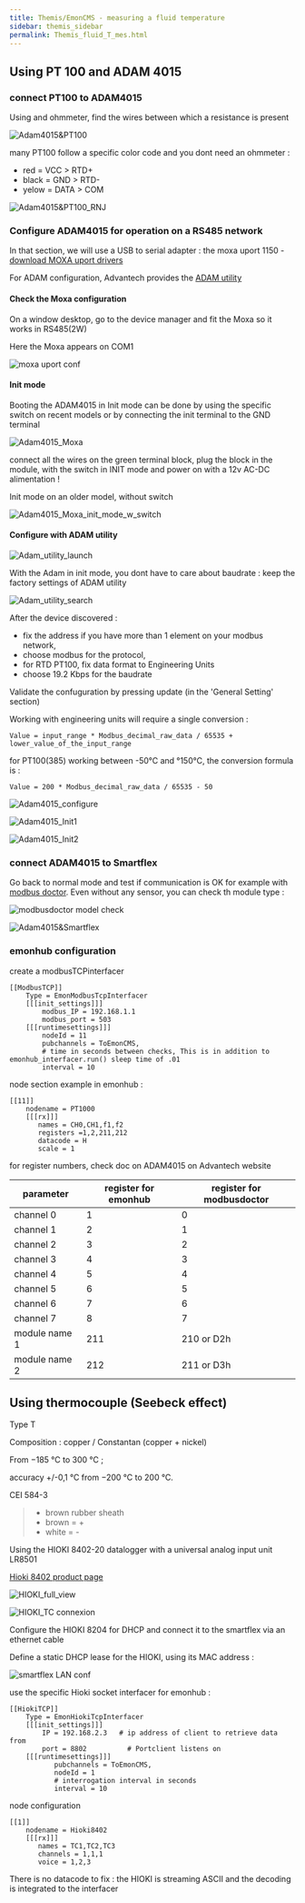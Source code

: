 ```yaml
---
title: Themis/EmonCMS - measuring a fluid temperature
sidebar: themis_sidebar
permalink: Themis_fluid_T_mes.html
---
```

## Using PT 100 and ADAM 4015

### connect PT100 to ADAM4015

Using and ohmmeter, find the wires between which a resistance is present

![Adam4015&PT100](connectPT100_to_ADAM4015.png)

many PT100 follow a specific color code and you dont need an ohmmeter : 
- red = VCC > RTD+
- black = GND > RTD-
- yelow = DATA > COM

![Adam4015&PT100_RNJ](PT100_RNJ.png)

### Configure ADAM4015 for operation on a RS485 network

In that section, we will use a USB to serial adapter : the moxa uport 1150 - [download MOXA uport drivers](https://www.moxa.com/en/products/industrial-edge-connectivity/usb-to-serial-converters-usb-hubs/secure-routers/uport-1000-series#resources)

For ADAM configuration, Advantech provides the [ADAM utility](https://support.advantech.com/support/DownloadSRDetail_New.aspx?SR_ID=1-9HOC2&Doc_Source=Download)

#### Check the Moxa configuration

On a window desktop, go to the device manager and fit the Moxa so it works in RS485(2W)

Here the Moxa appears on COM1

![moxa uport conf](uport_conf.png)

#### Init mode

Booting the ADAM4015 in Init mode can be done by using the specific switch on recent models or by connecting the init terminal to the
GND terminal

![Adam4015_Moxa](configure_ADAM4015_w_moxa.png)

connect all the wires on the green terminal block, plug the block in the module, with the switch in INIT mode and power on with a 12v AC-DC alimentation !

Init mode on an older model, without switch

![Adam4015_Moxa_init_mode_w_switch](init_mode_w_wire.png)

#### Configure with ADAM utility

![Adam_utility_launch](adam_utility_launch.png)

With the Adam in init mode, you dont have to care about baudrate : keep the factory settings of ADAM utility 

![Adam_utility_search](adam_utility_search.png)

After the device discovered : 
- fix the address if you have more than 1 element on your modbus network, 
- choose modbus for the protocol,
- for RTD PT100, fix data format to Engineering Units
- choose 19.2 Kbps for the baudrate

Validate the confuguration by pressing update (in the 'General Setting' section)

Working with engineering units will require a single conversion :
````
Value = input_range * Modbus_decimal_raw_data / 65535 + lower_value_of_the_input_range
````
for PT100(385) working between -50°C and °150°C, the conversion formula is :
````
Value = 200 * Modbus_decimal_raw_data / 65535 - 50
````

![Adam4015_configure](adam_utility_configure.png)

![Adam4015_Init1](INIT_MODE_ADAM4015_1.png)

![Adam4015_Init2](INIT_MODE_ADAM4015_2.png)

### connect ADAM4015 to Smartflex

Go back to normal mode and test if communication is OK for example with [modbus doctor](http://www.kscada.com/modbusdoctor.html). Even without any sensor, you can check th module type :

![modbusdoctor model check](modbus_doctor_model_check.png)

![Adam4015&Smartflex](connect_ADAM4015_to_SmartFlex4GRouter.png)

### emonhub configuration

create a modbusTCPinterfacer
```
[[ModbusTCP]]
    Type = EmonModbusTcpInterfacer
    [[[init_settings]]]
        modbus_IP = 192.168.1.1
        modbus_port = 503
    [[[runtimesettings]]]
        nodeId = 11
        pubchannels = ToEmonCMS,
        # time in seconds between checks, This is in addition to emonhub_interfacer.run() sleep time of .01
        interval = 10
```

node section example in emonhub :

```
[[11]]
    nodename = PT1000
    [[[rx]]]
       names = CH0,CH1,f1,f2
       registers =1,2,211,212
       datacode = H
       scale = 1
```

for register numbers, check doc on ADAM4015 on Advantech website

parameter |register for emonhub|register for modbusdoctor
--- | ---  | ---
channel 0|1|0
channel 1|2|1
channel 2|3|2
channel 3|4|3
channel 4|5|4
channel 5|6|5
channel 6|7|6
channel 7|8|7
module name 1|211|210 or D2h
module name 2|212|211 or D3h

## Using thermocouple (Seebeck effect)

Type T

Composition : copper / Constantan (copper + nickel)

From −185 °C to 300 °C ;

accuracy  +/-0,1 °C from −200 °C to 200 °C.

CEI 584-3  
> - brown rubber sheath
> - brown = +
> - white = -

Using the HIOKI 8402-20 datalogger with a universal analog input unit LR8501

[Hioki 8402 product page](https://www.hioki.com/en/products/detail/?product_key=5613)

![HIOKI_full_view](HIOKI8402.jpg)

![HIOKI_TC connexion](HIOKI_connect_TC.jpg)

Configure the HIOKI 8204 for DHCP and connect it to the smartflex via an ethernet cable

Define a static DHCP lease for the HIOKI, using its MAC address :

![smartflex LAN conf](HIOKI_smartflex_LAN_conf.jpg)

use the specific Hioki socket interfacer for emonhub :

```
[[HiokiTCP]]  
    Type = EmonHiokiTcpInterfacer
    [[[init_settings]]]
	    IP = 192.168.2.3   # ip address of client to retrieve data from
	    port = 8802          # Portclient listens on
    [[[runtimesettings]]]
           pubchannels = ToEmonCMS,
           nodeId = 1
           # interrogation interval in seconds 
           interval = 10
```

node configuration

```
[[1]]
    nodename = Hioki8402
    [[[rx]]]
       names = TC1,TC2,TC3
       channels = 1,1,1
       voice = 1,2,3
```

There is no datacode to fix : the HIOKI is streaming ASCII and the decoding is integrated to the interfacer
